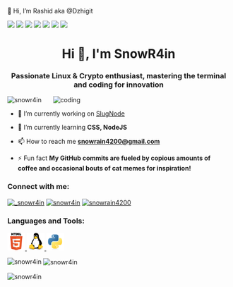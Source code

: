 👋 Hi, I’m Rashid aka @Dzhigit

![](https://img.shields.io/badge/JavaScript-informational?style=flat&logo=javascript&logoColor=000000&color=238636&labelColor=F7DF1E)
![](https://img.shields.io/badge/NodeJS-informational?style=flat&logo=node.js&logoColor=339933&color=238636&labelColor=ffffff)
![](https://img.shields.io/badge/MySQL-informational?style=flat&logo=mysql&logoColor=ffffff&color=238636&labelColor=4479A1)
![](https://img.shields.io/badge/Bootstrap-informational?style=flat&logo=bootstrap&logoColor=ffffff&color=238636&labelColor=7952B3)
![](https://img.shields.io/badge/GitHub-informational?style=flat&logo=github&logoColor=ffffff&color=238636&labelColor=181717)
![](https://img.shields.io/badge/VS%20Code-informational?style=flat&logo=visual-studio-code&logoColor=007ACC&color=238636&labelColor=ffffff)
![](https://img.shields.io/badge/Linux-informational?style=flat&logo=linux&logoColor=000000&color=238636&labelColor=FCC624)


<h1 align="center">Hi 👋, I'm SnowR4in</h1>
<h3 align="center">Passionate Linux & Crypto enthusiast, mastering the terminal and coding for innovation</h3>

<img align="right" alt="coding" width="400" src="https://user-images.githubusercontent.com/69011963/137184767-79a13ec7-1bb3-4341-a6da-3a149c9c159a.gif">

<p align="left"> <img src="https://komarev.com/ghpvc/?username=snowr4in&label=Profile%20views&color=0e75b6&style=flat" alt="snowr4in" /> </p>

- 🔭 I’m currently working on [SlugNode](CryptoMiner)

- 🌱 I’m currently learning **CSS, NodeJS**

- 📫 How to reach me **snowrain4200@gmail.com**

- ⚡ Fun fact **My GitHub commits are fueled by copious amounts of coffee and occasional bouts of cat memes for inspiration!**

<h3 align="left">Connect with me:</h3>
<p align="left">
<a href="https://twitter.com/_snowr4in" target="blank"><img align="center" src="https://raw.githubusercontent.com/rahuldkjain/github-profile-readme-generator/master/src/images/icons/Social/twitter.svg" alt="_snowr4in" height="30" width="40" /></a>
<a href="https://fb.com/snowr4in" target="blank"><img align="center" src="https://raw.githubusercontent.com/rahuldkjain/github-profile-readme-generator/master/src/images/icons/Social/facebook.svg" alt="snowr4in" height="30" width="40" /></a>
<a href="https://discord.gg/snowrain4200" target="blank"><img align="center" src="https://raw.githubusercontent.com/rahuldkjain/github-profile-readme-generator/master/src/images/icons/Social/discord.svg" alt="snowrain4200" height="30" width="40" /></a>
</p>

<h3 align="left">Languages and Tools:</h3>
<p align="left"> <a href="https://www.w3.org/html/" target="_blank" rel="noreferrer"> <img src="https://raw.githubusercontent.com/devicons/devicon/master/icons/html5/html5-original-wordmark.svg" alt="html5" width="40" height="40"/> </a> <a href="https://www.linux.org/" target="_blank" rel="noreferrer"> <img src="https://raw.githubusercontent.com/devicons/devicon/master/icons/linux/linux-original.svg" alt="linux" width="40" height="40"/> </a> <a href="https://www.python.org" target="_blank" rel="noreferrer"> <img src="https://raw.githubusercontent.com/devicons/devicon/master/icons/python/python-original.svg" alt="python" width="40" height="40"/> </a> </p>

<p><img align="left" src="https://github-readme-stats.vercel.app/api/top-langs?username=snowr4in&show_icons=true&locale=en&layout=compact" alt="snowr4in" /></p>

<p>&nbsp;<img align="center" src="https://github-readme-stats.vercel.app/api?username=snowr4in&show_icons=true&locale=en" alt="snowr4in" /></p>

<p><img align="center" src="https://github-readme-streak-stats.herokuapp.com/?user=snowr4in&" alt="snowr4in" /></p>
